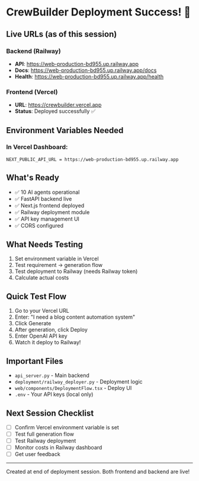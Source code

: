 # CrewBuilder Deployment Success! 🎉

## Live URLs (as of this session)

### Backend (Railway)
- **API**: https://web-production-bd955.up.railway.app
- **Docs**: https://web-production-bd955.up.railway.app/docs
- **Health**: https://web-production-bd955.up.railway.app/health

### Frontend (Vercel)
- **URL**: https://crewbuilder.vercel.app
- **Status**: Deployed successfully ✅

## Environment Variables Needed

### In Vercel Dashboard:
```
NEXT_PUBLIC_API_URL = https://web-production-bd955.up.railway.app
```

## What's Ready
- ✅ 10 AI agents operational
- ✅ FastAPI backend live
- ✅ Next.js frontend deployed
- ✅ Railway deployment module
- ✅ API key management UI
- ✅ CORS configured

## What Needs Testing
1. Set environment variable in Vercel
2. Test requirement → generation flow
3. Test deployment to Railway (needs Railway token)
4. Calculate actual costs

## Quick Test Flow
1. Go to your Vercel URL
2. Enter: "I need a blog content automation system"
3. Click Generate
4. After generation, click Deploy
5. Enter OpenAI API key
6. Watch it deploy to Railway!

## Important Files
- `api_server.py` - Main backend
- `deployment/railway_deployer.py` - Deployment logic
- `web/components/DeploymentFlow.tsx` - Deploy UI
- `.env` - Your API keys (local only)

## Next Session Checklist
- [ ] Confirm Vercel environment variable is set
- [ ] Test full generation flow
- [ ] Test Railway deployment
- [ ] Monitor costs in Railway dashboard
- [ ] Get user feedback

---

Created at end of deployment session. Both frontend and backend are live!